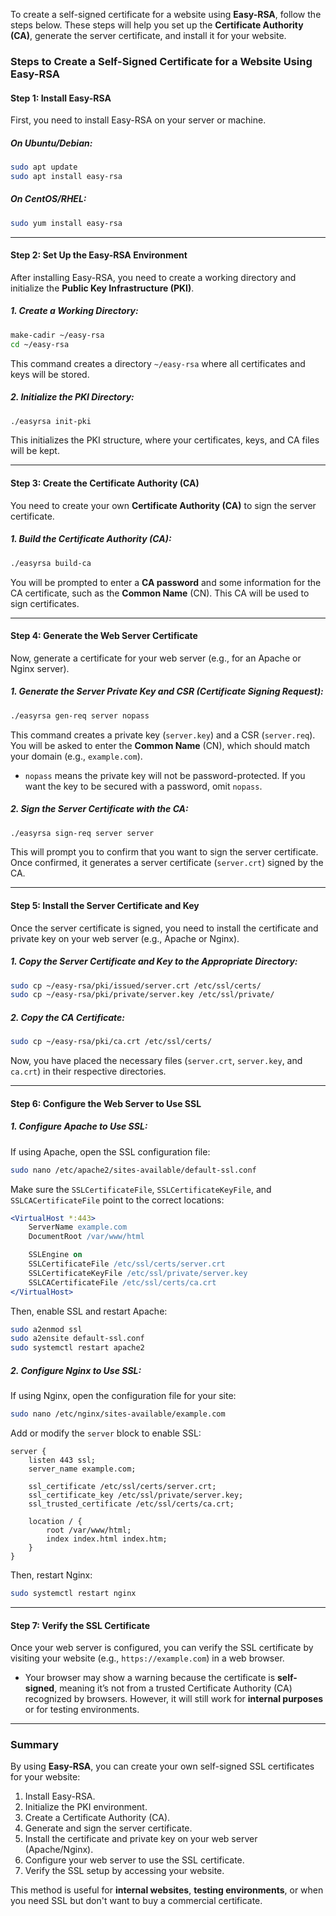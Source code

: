 To create a self-signed certificate for a website using **Easy-RSA**, follow the steps below. These steps will help you set up the **Certificate Authority (CA)**, generate the server certificate, and install it for your website.

### Steps to Create a Self-Signed Certificate for a Website Using Easy-RSA

#### Step 1: Install Easy-RSA

First, you need to install Easy-RSA on your server or machine.

##### On Ubuntu/Debian:
```bash
sudo apt update
sudo apt install easy-rsa
```

##### On CentOS/RHEL:
```bash
sudo yum install easy-rsa
```

---

#### Step 2: Set Up the Easy-RSA Environment

After installing Easy-RSA, you need to create a working directory and initialize the **Public Key Infrastructure (PKI)**.

##### 1. Create a Working Directory:
```bash
make-cadir ~/easy-rsa
cd ~/easy-rsa
```

This command creates a directory `~/easy-rsa` where all certificates and keys will be stored.

##### 2. Initialize the PKI Directory:
```bash
./easyrsa init-pki
```

This initializes the PKI structure, where your certificates, keys, and CA files will be kept.

---

#### Step 3: Create the Certificate Authority (CA)

You need to create your own **Certificate Authority (CA)** to sign the server certificate.

##### 1. Build the Certificate Authority (CA):
```bash
./easyrsa build-ca
```

You will be prompted to enter a **CA password** and some information for the CA certificate, such as the **Common Name** (CN). This CA will be used to sign certificates.

---

#### Step 4: Generate the Web Server Certificate

Now, generate a certificate for your web server (e.g., for an Apache or Nginx server).

##### 1. Generate the Server Private Key and CSR (Certificate Signing Request):
```bash
./easyrsa gen-req server nopass
```

This command creates a private key (`server.key`) and a CSR (`server.req`). You will be asked to enter the **Common Name** (CN), which should match your domain (e.g., `example.com`).

- `nopass` means the private key will not be password-protected. If you want the key to be secured with a password, omit `nopass`.

##### 2. Sign the Server Certificate with the CA:
```bash
./easyrsa sign-req server server
```

This will prompt you to confirm that you want to sign the server certificate. Once confirmed, it generates a server certificate (`server.crt`) signed by the CA.

---

#### Step 5: Install the Server Certificate and Key

Once the server certificate is signed, you need to install the certificate and private key on your web server (e.g., Apache or Nginx).

##### 1. Copy the Server Certificate and Key to the Appropriate Directory:
```bash
sudo cp ~/easy-rsa/pki/issued/server.crt /etc/ssl/certs/
sudo cp ~/easy-rsa/pki/private/server.key /etc/ssl/private/
```

##### 2. Copy the CA Certificate:
```bash
sudo cp ~/easy-rsa/pki/ca.crt /etc/ssl/certs/
```

Now, you have placed the necessary files (`server.crt`, `server.key`, and `ca.crt`) in their respective directories.

---

#### Step 6: Configure the Web Server to Use SSL

##### 1. Configure Apache to Use SSL:

If using Apache, open the SSL configuration file:
```bash
sudo nano /etc/apache2/sites-available/default-ssl.conf
```

Make sure the `SSLCertificateFile`, `SSLCertificateKeyFile`, and `SSLCACertificateFile` point to the correct locations:
```apache
<VirtualHost *:443>
    ServerName example.com
    DocumentRoot /var/www/html

    SSLEngine on
    SSLCertificateFile /etc/ssl/certs/server.crt
    SSLCertificateKeyFile /etc/ssl/private/server.key
    SSLCACertificateFile /etc/ssl/certs/ca.crt
</VirtualHost>
```

Then, enable SSL and restart Apache:
```bash
sudo a2enmod ssl
sudo a2ensite default-ssl.conf
sudo systemctl restart apache2
```

##### 2. Configure Nginx to Use SSL:

If using Nginx, open the configuration file for your site:
```bash
sudo nano /etc/nginx/sites-available/example.com
```

Add or modify the `server` block to enable SSL:
```nginx
server {
    listen 443 ssl;
    server_name example.com;

    ssl_certificate /etc/ssl/certs/server.crt;
    ssl_certificate_key /etc/ssl/private/server.key;
    ssl_trusted_certificate /etc/ssl/certs/ca.crt;

    location / {
        root /var/www/html;
        index index.html index.htm;
    }
}
```

Then, restart Nginx:
```bash
sudo systemctl restart nginx
```

---

#### Step 7: Verify the SSL Certificate

Once your web server is configured, you can verify the SSL certificate by visiting your website (e.g., `https://example.com`) in a web browser.

- Your browser may show a warning because the certificate is **self-signed**, meaning it’s not from a trusted Certificate Authority (CA) recognized by browsers. However, it will still work for **internal purposes** or for testing environments.

---

### Summary

By using **Easy-RSA**, you can create your own self-signed SSL certificates for your website:

1. Install Easy-RSA.
2. Initialize the PKI environment.
3. Create a Certificate Authority (CA).
4. Generate and sign the server certificate.
5. Install the certificate and private key on your web server (Apache/Nginx).
6. Configure your web server to use the SSL certificate.
7. Verify the SSL setup by accessing your website.

This method is useful for **internal websites**, **testing environments**, or when you need SSL but don't want to buy a commercial certificate.